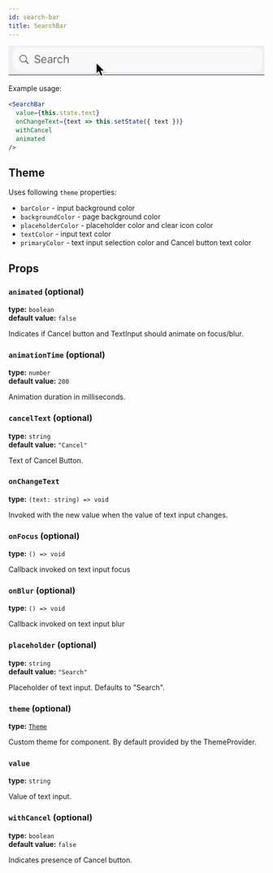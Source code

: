 ```yaml
---
id: search-bar
title: SearchBar
---
```


![SearchBar component](assets/search-bar.gif)
 
Example usage:
```jsx
<SearchBar
  value={this.state.text}
  onChangeText={text => this.setState({ text })}
  withCancel
  animated
/>
```

## Theme

Uses following `theme` properties:
 - `barColor` - input background color
 - `backgroundColor` - page background color
 - `placeholderColor` - placeholder color and clear icon color
 - `textColor` - input text color
 - `primaryColor` - text input selection color and Cancel button text color

## Props

### `animated` (optional) 
**type:** `boolean`  
**default value:** `false`

Indicates if Cancel button and TextInput should animate on focus/blur.

### `animationTime` (optional) 
**type:** `number`  
**default value:** `200`

Animation duration in milliseconds. 

### `cancelText` (optional) 
**type:** `string`  
**default value:** `"Cancel"`

Text of Cancel Button.

### `onChangeText` 
**type:** `(text: string) => void`  

Invoked with the new value when the value of text input changes.

### `onFocus` (optional) 
**type:** `() => void`  

Callback invoked on text input focus

### `onBlur` (optional)
**type:** `() => void`  

Callback invoked on text input blur

### `placeholder` (optional) 
**type:** `string`  
**default value:** `"Search"`

Placeholder of text input. Defaults to "Search".

### `theme` (optional)
**type:** [`Theme`](theme.html)
 
Custom theme for component. By default provided by the ThemeProvider.

### `value` 
**type:** `string`  

Value of text input.

### `withCancel` (optional) 
**type:** `boolean`  
**default value:** `false`

Indicates presence of Cancel button.  
